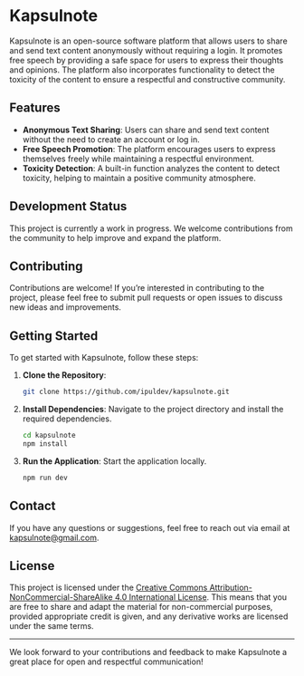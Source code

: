 # Kapsulnote

Kapsulnote is an open-source software platform that allows users to share and send text content anonymously without requiring a login. It promotes free speech by providing a safe space for users to express their thoughts and opinions. The platform also incorporates functionality to detect the toxicity of the content to ensure a respectful and constructive community.

## Features

- **Anonymous Text Sharing**: Users can share and send text content without the need to create an account or log in.
- **Free Speech Promotion**: The platform encourages users to express themselves freely while maintaining a respectful environment.
- **Toxicity Detection**: A built-in function analyzes the content to detect toxicity, helping to maintain a positive community atmosphere.

## Development Status

This project is currently a work in progress. We welcome contributions from the community to help improve and expand the platform.

## Contributing

Contributions are welcome! If you’re interested in contributing to the project, please feel free to submit pull requests or open issues to discuss new ideas and improvements.

## Getting Started

To get started with Kapsulnote, follow these steps:

1. **Clone the Repository**: 
    ```bash
    git clone https://github.com/ipuldev/kapsulnote.git
    ```
2. **Install Dependencies**: 
    Navigate to the project directory and install the required dependencies.
    ```bash
    cd kapsulnote
    npm install
    ```
3. **Run the Application**: 
    Start the application locally.
    ```bash
    npm run dev
    ```

## Contact

If you have any questions or suggestions, feel free to reach out via email at [kapsulnote@gmail.com](mailto:kapsulnote@gmail.com).

## License

This project is licensed under the [Creative Commons Attribution-NonCommercial-ShareAlike 4.0 International License](LICENSE). This means that you are free to share and adapt the material for non-commercial purposes, provided appropriate credit is given, and any derivative works are licensed under the same terms.

---

We look forward to your contributions and feedback to make Kapsulnote a great place for open and respectful communication!
